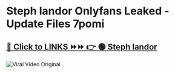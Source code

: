 
 # Steph landor Onlyfans Leaked - Update Files 7pomi

## <h2><a href="https://clipsfans.com/Steph_landor&ref=git">🔗 Click to LINKS ⏩⏩ 👉 🟢 Steph landor </a></h2>

<a href="https://clipsfans.com/Steph_landor&ref=git" rel="nofollow" data-target="animated-image.originalLink"><img src="https://i.ibb.co.com/xMMVF88/686577567.gif" alt="Viral Video Original" style="max-width: 100%; display: inline-block;" data-target="animated-image.originalImage"></a>

